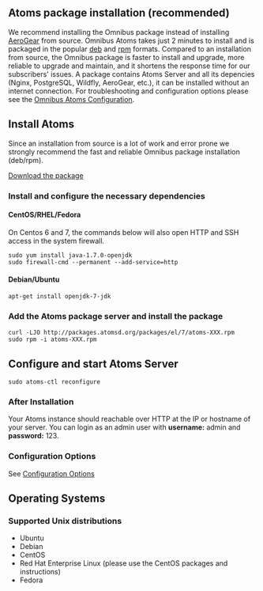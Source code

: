 ## Atoms package installation (recommended)
We recommend installing the Omnibus package instead of installing [AeroGear](https://github.com/aerogear/aerogear-unifiedpush-server) from source. Omnibus Atoms takes just 2 minutes to install and is packaged in the popular [deb](http://packages.atomsd.org/) and [rpm](http://packages.atomsd.org/) formats. Compared to an installation from source, the Omnibus package is faster to install and upgrade, more reliable to upgrade and maintain, and it shortens the response time for our subscribers' issues. A package contains Atoms Server and all its depencies (Nginx, PostgreSQL, Wildfly, AeroGear, etc.), it can be installed without an internet connection. For troubleshooting and configuration options please see the [Omnibus Atoms Configuration](settings/configuration.md#configuration-options).

## Install Atoms
Since an installation from source is a lot of work and error prone we strongly recommend the fast and reliable Omnibus package installation (deb/rpm).

[Download the package](http://packages.atomsd.org/)
### Install and configure the necessary dependencies
#### CentOS/RHEL/Fedora
On Centos 6 and 7, the commands below will also open HTTP and SSH access in the system firewall.

    sudo yum install java-1.7.0-openjdk
    sudo firewall-cmd --permanent --add-service=http

#### Debian/Ubuntu

    apt-get install openjdk-7-jdk

### Add the Atoms package server and install the package

    curl -LJO http://packages.atomsd.org/packages/el/7/atoms-XXX.rpm
    sudo rpm -i atoms-XXX.rpm

## Configure and start Atoms Server
    sudo atoms-ctl reconfigure

### After Installation 
Your Atoms instance should reachable over HTTP at the IP or hostname of your server. You can login as an admin user with **username:** admin and **password:** 123.

### Configuration Options 
See [Configuration Options](settings/configuration.md)

## Operating Systems
### Supported Unix distributions

* Ubuntu
* Debian
* CentOS
* Red Hat Enterprise Linux (please use the CentOS packages and instructions)
* Fedora
